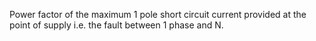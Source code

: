 Power factor of the maximum 1 pole short circuit current provided at the point of supply i.e. the fault between 1 phase and N.